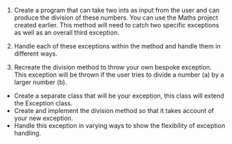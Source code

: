 1) Create a program that can take two ints as input from the user and can produce the division of these numbers. You can use the Maths project created earlier. This method will need to catch two specific exceptions as well as an overall third exception.


2) Handle each of these exceptions within the method and handle them in different ways.

3) Recreate the division method to throw your own bespoke exception.
This exception will be thrown if the user tries to divide a number (a) by a larger number (b).

* Create a separate class that will be your exception, this class will extend the Exception class.
* Create and implement the division method so that it takes account of your new exception.
* Handle this exception in varying ways to show the flexibility of exception handling.
